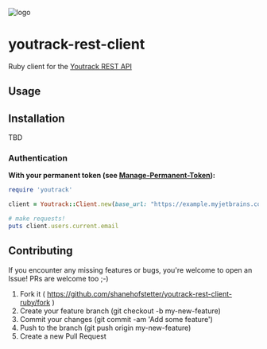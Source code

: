 ![logo](https://user-images.githubusercontent.com/13404717/59300590-da2b6600-8c8f-11e9-82b2-ab3dc856ffdb.jpeg)

# youtrack-rest-client
Ruby client for the [Youtrack REST API](https://www.jetbrains.com/help/youtrack/standalone/youtrack-rest-api-reference.html)

## Usage

## Installation

TBD

### Authentication

**With your permanent token (see [Manage-Permanent-Token](https://www.jetbrains.com/help/youtrack/incloud/Manage-Permanent-Token.html)):**
```ruby
require 'youtrack'

client = Youtrack::Client.new(base_url: "https://example.myjetbrains.com", token: "perm:your-token")

# make requests!
puts client.users.current.email
```


## Contributing

If you encounter any missing features or bugs, you're welcome to open an Issue! PRs are welcome too ;-)

1. Fork it ( https://github.com/shanehofstetter/youtrack-rest-client-ruby/fork )
2. Create your feature branch (git checkout -b my-new-feature)
3. Commit your changes (git commit -am 'Add some feature')
4. Push to the branch (git push origin my-new-feature)
5. Create a new Pull Request
